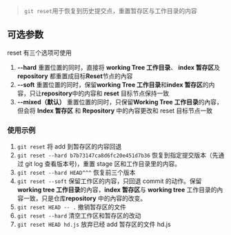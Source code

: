 > `git reset`用于恢复到历史提交点，重置暂存区与工作目录的内容

## 可选参数

reset 有三个选项可使用

1. **--hard** 重置位置的同时，直接将 **working Tree 工作目录**、 **index 暂存区**及 **repository** 都重置成目标**Reset**节点的內容
2. **--soft** 重置位置的同时，保留**working Tree 工作目录**和**index 暂存区**的内容，只让**repository**中的内容和 **reset** 目标节点保持一致
3. **--mixed（默认）** 重置位置的同时，只保留**Working Tree 工作目录**的內容，但会将 **Index 暂存区** 和 **Repository** 中的內容更改和 reset 目标节点一致

### 使用示例

1. `git reset` 将 add 到暂存区的内容回退
2. `git reset --hard b7b73147ca8d6fc20e451d7b36` 恢复到指定提交版本（先通过 git log 查看版本号)，重置 stage 区和工作目录里的内容。
3. `git reset --hard HEAD^^^` 恢复前三个版本
4. `git reset --soft` 保留工作区的内容，只回退 commit 的动作。保留 **working tree 工作目录**的內容，**index 暂存区**与 **working tree** 工作目录的內容一致，只是仓库**repository** 中的內容的改变。
5. `git reset HEAD -- .` 撤销暂存区的文件
6. `git reset --hard` 清空工作区和暂存区的改动
7. `git reset HEAD hd.js` 放弃已经 add 暂存区的文件 hd.js

